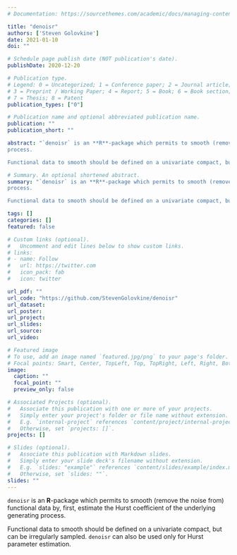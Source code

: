 ```yaml
---
# Documentation: https://sourcethemes.com/academic/docs/managing-content/

title: "denoisr"
authors: ['Steven Golovkine']
date: 2021-01-10
doi: ""

# Schedule page publish date (NOT publication's date).
publishDate: 2020-12-20

# Publication type.
# Legend: 0 = Uncategorized; 1 = Conference paper; 2 = Journal article;
# 3 = Preprint / Working Paper; 4 = Report; 5 = Book; 6 = Book section;
# 7 = Thesis; 8 = Patent
publication_types: ["0"]

# Publication name and optional abbreviated publication name.
publication: ""
publication_short: ""

abstract: "`denoisr` is an **R**-package which permits to smooth (remove the noise from) functional data by, first, estimate the Hurst coefficient of the underlying generating
process. 

Functional data to smooth should be defined on a univariate compact, but can be irregularly sampled. `denoisr` can also be used only for Hurst parameter estimation."

# Summary. An optional shortened abstract.
summary: "`denoisr` is an **R**-package which permits to smooth (remove the noise from) functional data by, first, estimate the Hurst coefficient of the underlying generating
process. 

Functional data to smooth should be defined on a univariate compact, but can be irregularly sampled. `denoisr` can also be used only for Hurst parameter estimation."

tags: []
categories: []
featured: false

# Custom links (optional).
#   Uncomment and edit lines below to show custom links.
# links:
# - name: Follow
#   url: https://twitter.com
#   icon_pack: fab
#   icon: twitter

url_pdf: ""
url_code: "https://github.com/StevenGolovkine/denoisr"
url_dataset:
url_poster:
url_project:
url_slides:
url_source:
url_video:

# Featured image
# To use, add an image named `featured.jpg/png` to your page's folder.
# Focal points: Smart, Center, TopLeft, Top, TopRight, Left, Right, BottomLeft, Bottom, BottomRight.
image:
  caption: ""
  focal_point: ""
  preview_only: false

# Associated Projects (optional).
#   Associate this publication with one or more of your projects.
#   Simply enter your project's folder or file name without extension.
#   E.g. `internal-project` references `content/project/internal-project/index.md`.
#   Otherwise, set `projects: []`.
projects: []

# Slides (optional).
#   Associate this publication with Markdown slides.
#   Simply enter your slide deck's filename without extension.
#   E.g. `slides: "example"` references `content/slides/example/index.md`.
#   Otherwise, set `slides: ""`.
slides: ""
---
```


`denoisr` is an **R**-package which permits to smooth (remove the noise from) functional data by, first, estimate the Hurst coefficient of the underlying generating process. 

Functional data to smooth should be defined on a univariate compact, but can be irregularly sampled. `denoisr` can also be used only for Hurst parameter estimation.

